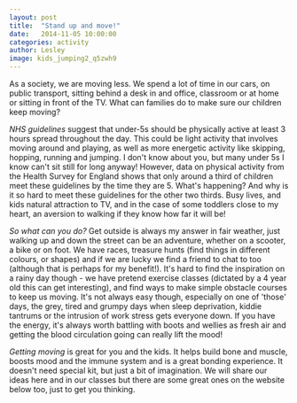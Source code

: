 ```yaml
---
layout: post
title:  "Stand up and move!"
date:   2014-11-05 10:00:00
categories: activity
author: Lesley
image: kids_jumping2_q5zwh9
---
```


As a society, we are moving less. We spend a lot of time in our cars, on public transport, sitting behind a desk in and office, classroom or at home or sitting in front of the TV. What can families do to make sure our children keep moving? 

*NHS guidelines* suggest that under-5s should be physically active at least 3 hours spread throughout the day. This could be light activity that involves moving around and playing, as well as more energetic activity like skipping, hopping, running and jumping. I don't know about you, but many under 5s I know can't sit still for long anyway! However, data on physical activity from the Health Survey for England shows that only around a third of children meet these guidelines by the time they are 5. What's happening?  And why is it so hard to meet these guidelines for the other two thirds. Busy lives, and kids natural attraction to TV, and in the case of some toddlers close to my heart, an aversion to walking if they know how far it will be! 

*So what can you do?* Get outside is always my answer in fair weather, just walking up and down the street can be an adventure, whether on a scooter, a bike or on foot. We have races, treasure hunts (find things in different colours, or shapes) and if we are lucky we find a friend to chat to too (although that is perhaps for my benefit!). It's hard to find the inspiration on a rainy day though - we have pretend exercise classes (dictated by a 4 year old this can get interesting), and find ways to make simple obstacle courses to keep us moving. It's not always easy though, especially on one of 'those' days, the grey, tired and grumpy days when sleep deprivation, kiddie tantrums or the intrusion of work stress gets everyone down. If you have the energy, it's always worth battling with boots and wellies as fresh air and getting the blood circulation going can really lift the mood!

*Getting moving* is great for you and the kids. It helps build bone and muscle, boosts mood and the immune system and is a great bonding experience. It doesn't need special kit, but just a bit of imagination. We will share our ideas here and in our classes but there are some great ones on the website below too, just to get you thinking. 
